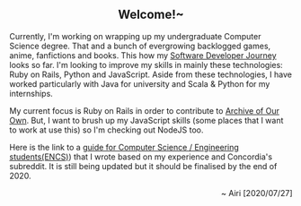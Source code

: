 <h2 align="center">Welcome!~</h2>

Currently, I'm working on wrapping up my undergraduate Computer Science degree. That and a bunch of evergrowing backlogged games, anime, fanfictions and books. This how my [Software Developer Journey](https://airi-14x.github.io/projects) looks so far. I'm looking to improve my skills in mainly these technologies: Ruby on Rails, Python and JavaScript. Aside from these technologies, I have worked particularly with Java for university and Scala & Python for my internships.

My current focus is Ruby on Rails in order to contribute to [Archive of Our Own](https://github.com/otwcode/otwarchive). But, I want to brush up my JavaScript skills (some places that I want to work at use this) so I'm checking out NodeJS too.

Here is the link to a [guide for Computer Science / Engineering students(ENCS)](https://airi-14x.github.io/Concordia-Master-Guide/)) that I wrote based on my experience and Concordia's subreddit. It is still being updated but it should be finalised by the end of 2020.

<p align="right">~ Airi [2020/07/27]</p>

<!--
**airi-14x/airi-14x** is a ✨ _special_ ✨ repository because its `README.md` (this file) appears on your GitHub profile.

Here are some ideas to get you started:

- 🔭 I’m currently working on ...
- 🌱 I’m currently learning ...
- 👯 I’m looking to collaborate on ...
- 🤔 I’m looking for help with ...
- 💬 Ask me about ...
- 📫 How to reach me: ...
- 😄 Pronouns: ...
- ⚡ Fun fact: ...
-->
